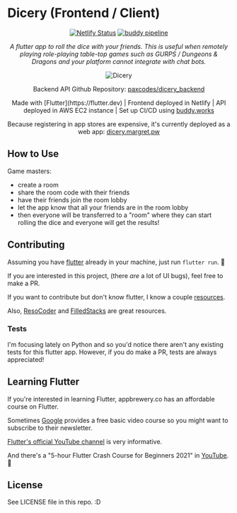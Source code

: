 # Dicery (Frontend / Client)

<p align="center">
    <a href="https://app.netlify.com/sites/jolly-clarke-ad50df/deploys"><img src="https://api.netlify.com/api/v1/badges/0d2d516e-be66-482f-8d35-b743f7c1c34e/deploy-status" alt="Netlify Status"/></a>
    <a href="https://app.buddy.works/paxmargret/dicery-backend/pipelines/pipeline/321588"><img src="https://app.buddy.works/paxmargret/dicery-backend/pipelines/pipeline/321588/badge.svg?token=4b2a7bd16f0c58f0eaa34f27824a709c73c4ea73cce5810e7fc62916ba745d3f" alt="buddy pipeline" /></a>
</p>

<p align="center"><em>
A flutter app to roll the dice with your friends. This is useful when remotely playing role-playing table-top games such as GURPS / Dungeons & Dragons and your platform cannot integrate with chat bots.</em></p>

<p align="center">
    <img src="https://user-images.githubusercontent.com/13646646/94694372-9f689980-02e9-11eb-9582-2f5d20bc95a2.gif" alt="Dicery" />
<p>

<p align="center">Backend API Github Repository: <a href="https://github.com/paxcodes/dicery_backend">paxcodes/dicery_backend</a></p>

<p align="center">Made with [Flutter](https://flutter.dev) | Frontend deployed in Netlify | API deployed in AWS EC2 instance | Set up CI/CD using <a href="https://buddy.works">buddy.works</a></p>

<p align="center">Because registering in app stores are expensive, it's currently deployed as a web app: <a href="https://dicery.margret.pw">dicery.margret.pw</a></p>

## How to Use

Game masters:

- create a room
- share the room code with their friends
- have their friends join the room lobby
- let the app know that all your friends are in the room lobby
- then everyone will be transferred to a "room" where they can start rolling the dice and everyone will get the results!

## Contributing

Assuming you have [flutter](https://flutter.dev/docs/get-started/install) already in your machine, just run `flutter run`. 🎉

If you are interested in this project, (there _are_ a lot of UI bugs), feel free to make a PR. 

If you want to contribute but don't know flutter, I know a couple [resources](#learning-flutter).

Also, [ResoCoder](https://resocoder.com/) and [FilledStacks](https://www.filledstacks.com/) are great resources.

### Tests

I'm focusing lately on Python and so you'd notice there aren't any existing tests for this flutter app. However, if you do make a PR, tests are always appreciated!

## Learning Flutter

If you're interested in learning Flutter, appbrewery.co has an affordable course on Flutter. 

Sometimes [Google](https://flutter.dev/) provides a free basic video course so you might want to subscribe to their newsletter.

[Flutter's official YouTube channel](https://www.youtube.com/channel/UCwXdFgeE9KYzlDdR7TG9cMw) is very informative. 

And there's a "5-hour Flutter Crash Course for Beginners 2021" in [YouTube](https://www.youtube.com/watch?v=x0uinJvhNxI). 🥳

## License

See LICENSE file in this repo. :D